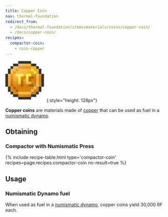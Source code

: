 ```yaml
---
title: Copper Coin
nav: thermal-foundation
redirect_from:
  - /docs/thermal-foundation/items/materials/coins/copper-coin/
  - /docs/copper-coin/
recipes:
  compactor-coin:
    - coin-copper
---
```


![Copper coin](/assets/images/thermal-foundation/coin-copper.png){:style="height: 128px"}


**Copper coins** are materials made of [copper](/docs/thermal-foundation/copper-ingot/) that can be
used as fuel in a [numismatic dynamo](/docs/thermal-expansion/numismatic-dynamo/).


Obtaining
---------

### Compactor with Numismatic Press
{% include recipe-table.html type='compactor-coin' recipes=page.recipes.compactor-coin no-result=true %}


Usage
-----

### Numismatic Dynamo fuel
When used as fuel in a [numismatic dynamo](/docs/thermal-expansion/numismatic-dynamo/), copper
coins yield 30,000 RF each.
